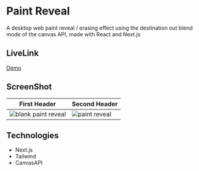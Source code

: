 # Paint Reveal

A desktop web paint reveal / erasing effect using the destination out blend mode of the canvas API, made with React and Next.js

## LiveLink
[Demo](https://paint-reveal.vercel.app/)

## ScreenShot

| First Header  | Second Header |
| ------------- | ------------- |
| ![blank paint reveal](https://github.com/Ugboaja-Uchechi/paint-reveal/assets/74814780/1eaec62f-f6d7-4600-976b-2e1238a78845)  | ![paint reveal](https://github.com/Ugboaja-Uchechi/paint-reveal/assets/74814780/83a1d814-7fcc-4b40-86d8-5b8104052727)  |

## Technologies
- Next.js
- Tailwind
- CanvasAPI
